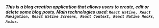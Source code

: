##### **This is a blog creation application that allows users to create, edit or delete some blog posts. Main technologies used: `React Native, React Navigation, React Native Screens, React Context, React Native Hooks, Axios`**.
